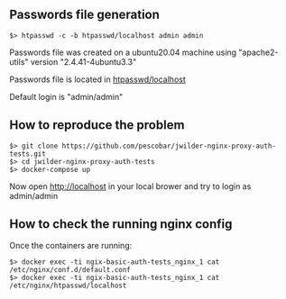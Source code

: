 ## Passwords file generation

```
$> htpasswd -c -b htpasswd/localhost admin admin
```

Passwords file was created on a ubuntu20.04 machine using "apache2-utils" version "2.4.41-4ubuntu3.3"

Passwords file is located in [htpasswd/localhost](htpasswd/localhost)

Default login is "admin/admin"


## How to reproduce the problem

```
$> git clone https://github.com/pescobar/jwilder-nginx-proxy-auth-tests.git
$> cd jwilder-nginx-proxy-auth-tests
$> docker-compose up
```

Now open [http://localhost](http://localhost) in your local brower and try to login as admin/admin


## How to check the running nginx config

Once the containers are running:

```
$> docker exec -ti ngix-basic-auth-tests_nginx_1 cat /etc/nginx/conf.d/default.conf
$> docker exec -ti ngix-basic-auth-tests_nginx_1 cat /etc/nginx/htpasswd/localhost
```

